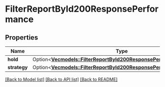 # FilterReportById200ResponsePerformance

## Properties

Name | Type | Description | Notes
------------ | ------------- | ------------- | -------------
**hold** | Option<[**Vec<models::FilterReportById200ResponsePerformanceHoldInner>**](FilterReportByID_200_response_performance_hold_inner.md)> |  | [optional]
**strategy** | Option<[**Vec<models::FilterReportById200ResponsePerformanceHoldInner>**](FilterReportByID_200_response_performance_hold_inner.md)> |  | [optional]

[[Back to Model list]](../README.md#documentation-for-models) [[Back to API list]](../README.md#documentation-for-api-endpoints) [[Back to README]](../README.md)


